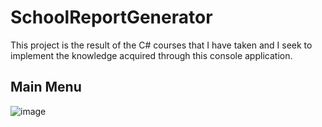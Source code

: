 # SchoolReportGenerator
This project is the result of the C# courses that I have taken and I seek to implement the knowledge acquired through this console application.

## Main Menu
![image](https://user-images.githubusercontent.com/46509440/215555438-64c2c7cc-ecd8-43b0-93f2-cff924351188.png)
